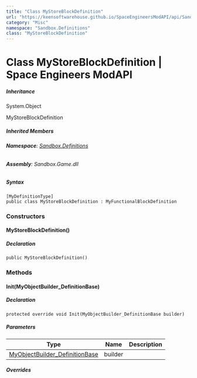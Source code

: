 ```yaml
---
title: "Class MyStoreBlockDefinition"
url: "https://keensoftwarehouse.github.io/SpaceEngineersModAPI/api/Sandbox.Definitions.MyStoreBlockDefinition.html"
category: "Misc"
namespace: "Sandbox.Definitions"
class: "MyStoreBlockDefinition"
---
```


# Class MyStoreBlockDefinition | Space Engineers ModAPI

##### Inheritance

System.Object

MyStoreBlockDefinition

##### Inherited Members

###### **Namespace**: [Sandbox.Definitions](https://keensoftwarehouse.github.io/SpaceEngineersModAPI/api/Sandbox.Definitions.html)

###### **Assembly**: Sandbox.Game.dll

##### Syntax

```
[MyDefinitionType]
public class MyStoreBlockDefinition : MyFunctionalBlockDefinition
```

### Constructors

#### MyStoreBlockDefinition()

##### Declaration

```
public MyStoreBlockDefinition()
```

### Methods

#### Init(MyObjectBuilder\_DefinitionBase)

##### Declaration

```
protected override void Init(MyObjectBuilder_DefinitionBase builder)
```

##### Parameters

| Type | Name | Description |
| --- | --- | --- |
| [MyObjectBuilder\_DefinitionBase](https://keensoftwarehouse.github.io/SpaceEngineersModAPI/api/VRage.Game.MyObjectBuilder_DefinitionBase.html) | builder |     |

##### Overrides
